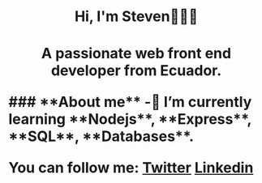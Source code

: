 
  <h1 align="center">Hi, I'm Steven👋👨‍💻<h1/>
 <p align="center"> A passionate web front end developer from Ecuador.<p/>
### **About me**
-🌱 I’m currently learning **Nodejs**, **Express**, **SQL**, **Databases**.

You can follow me:
[Twitter](https://mobile.twitter.com/Aronch37)
[Linkedin](https://www.linkedin.com/in/steven-ontaneda/)


<!--
**aontaneda2000/aontaneda2000** is a ✨ _special_ ✨ repository because its `README.md` (this file) appears on your GitHub profile.

Here are some ideas to get you started:

- 🔭 I’m currently working on ...
- 🌱 I’m currently learning ...
- 👯 I’m looking to collaborate on ...
- 🤔 I’m looking for help with ...
- 💬 Ask me about ...
- 📫 How to reach me: ...
- 😄 Pronouns: ...
- ⚡ Fun fact: ...
-->
